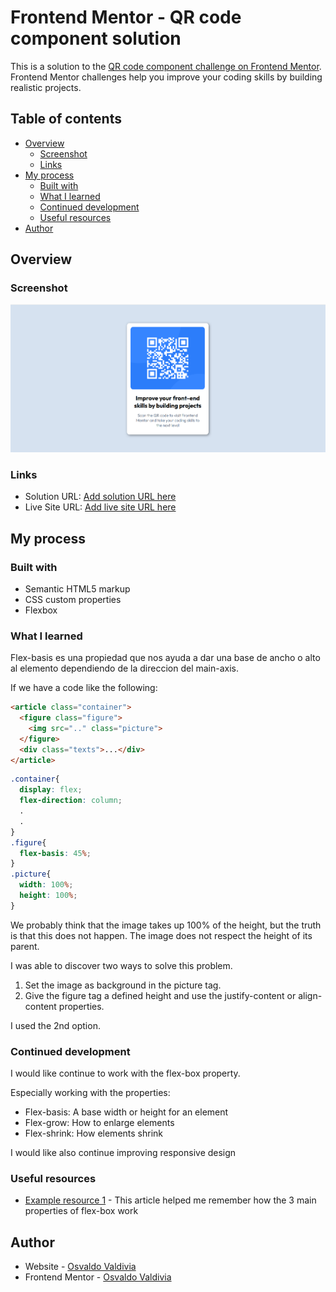 # Frontend Mentor - QR code component solution

This is a solution to the [QR code component challenge on Frontend Mentor](https://www.frontendmentor.io/challenges/qr-code-component-iux_sIO_H). Frontend Mentor challenges help you improve your coding skills by building realistic projects. 

## Table of contents

- [Overview](#overview)
  - [Screenshot](#screenshot)
  - [Links](#links)
- [My process](#my-process)
  - [Built with](#built-with)
  - [What I learned](#what-i-learned)
  - [Continued development](#continued-development)
  - [Useful resources](#useful-resources)
- [Author](#author)

## Overview

### Screenshot

![](Screenshot/captura.png)

### Links

- Solution URL: [Add solution URL here](https://your-solution-url.com)
- Live Site URL: [Add live site URL here](https://your-live-site-url.com)

## My process

### Built with

- Semantic HTML5 markup
- CSS custom properties
- Flexbox

### What I learned

Flex-basis es una propiedad que nos ayuda a dar una base de ancho o alto al elemento dependiendo de la direccion del main-axis. 

If we have a code like the following:

```html
<article class="container">
  <figure class="figure">
    <img src=".." class="picture">
  </figure>
  <div class="texts">...</div>  
</article>
```
```css
.container{
  display: flex;
  flex-direction: column;
  .
  .
}
.figure{
  flex-basis: 45%;
}
.picture{
  width: 100%;
  height: 100%;
}
```

We probably think that the image takes up 100% of the height, but the truth is that this does not happen. The image does not respect the height of its parent.

I was able to discover two ways to solve this problem.

1. Set the image as background in the picture tag.
2. Give the figure tag a defined height and use the justify-content or align-content properties.

I used the 2nd option.

### Continued development

I would like continue to work with the flex-box property.  

Especially working with the properties:
- Flex-basis: A base width or height for an element
- Flex-grow: How to enlarge elements
- Flex-shrink: How elements shrink

I would like also continue improving responsive design

### Useful resources

- [Example resource 1](https://ed.team/blog/guia-definitiva-de-flexbox-2-flex-basis-flex-frow-flex-shrink) - This article helped me remember how the 3 main properties of flex-box work

## Author

- Website - [Osvaldo Valdivia](#)
- Frontend Mentor - [Osvaldo Valdivia](https://www.frontendmentor.io?ref=challenge)

